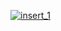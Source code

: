 [![insert_1](https://github.com/user-attachments/assets/75be2148-5dc7-41ca-b222-13333d519872)](https://github.com/TaewonStory/TaewonStory.github.io/new/master/)
